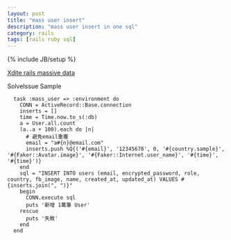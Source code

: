 ```yaml
---
layout: post
title: "mass user insert"
description: "mass user insert in one sql"
category: rails
tags: [rails ruby sql]
---
```

{% include JB/setup %}

[Xdite rails massive data](http://blog.xdite.net/posts/2012/08/22/rails-with-massive-data)

SolveIssue Sample

```
  task :mass_user => :environment do
    CONN = ActiveRecord::Base.connection
    inserts = []
    time = Time.now.to_s(:db)
    a = User.all.count
    (a..a + 100).each do |n|
      # 避免email重覆
      email = "a#{n}@email.com"
      inserts.push %Q{('#{email}', '12345678', 0, '#{country.sample}', '#{Faker::Avatar.image}', '#{Faker::Internet.user_name}', '#{time}', '#{time}')}
    end
    sql = "INSERT INTO users (email, encrypted_password, role, country, fb_image, name, created_at, updated_at) VALUES #{inserts.join(", ")}"
    begin
      CONN.execute sql
      puts '新增 1萬筆 User'
    rescue
      puts '失敗'
    end
  end
```
